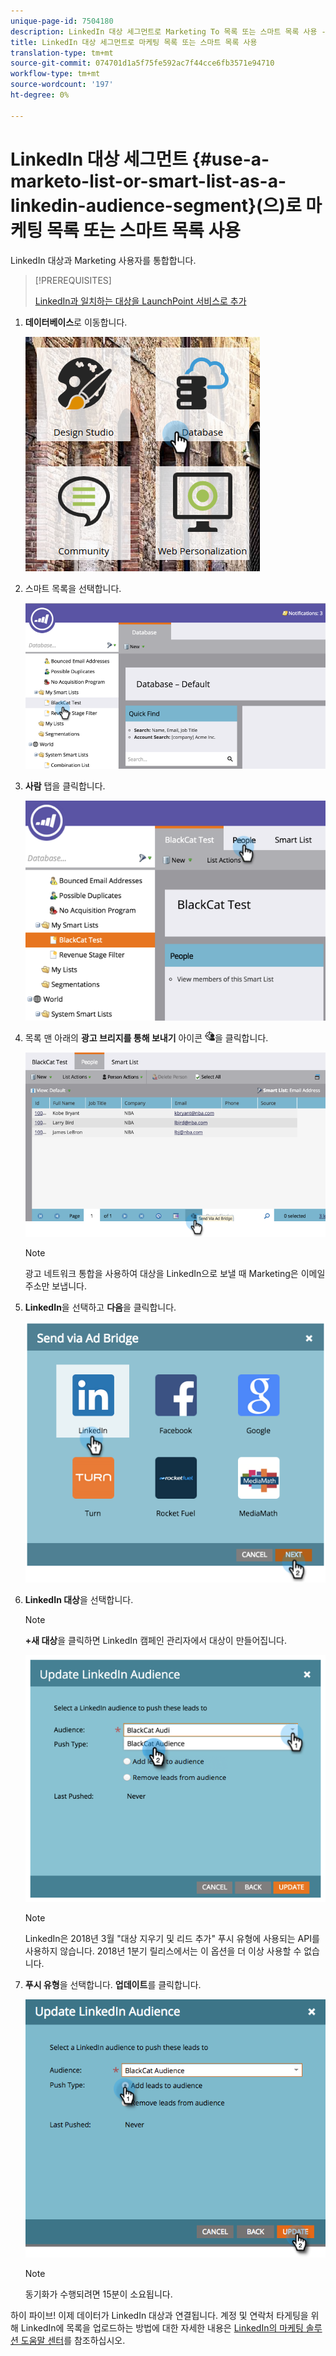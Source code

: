 ```yaml
---
unique-page-id: 7504180
description: LinkedIn 대상 세그먼트로 Marketing To 목록 또는 스마트 목록 사용 - Marketing To Docs - 제품 설명서
title: LinkedIn 대상 세그먼트로 마케팅 목록 또는 스마트 목록 사용
translation-type: tm+mt
source-git-commit: 074701d1a5f75fe592ac7f44cce6fb3571e94710
workflow-type: tm+mt
source-wordcount: '197'
ht-degree: 0%

---
```



# LinkedIn 대상 세그먼트 {#use-a-marketo-list-or-smart-list-as-a-linkedin-audience-segment}(으)로 마케팅 목록 또는 스마트 목록 사용

LinkedIn 대상과 Marketing 사용자를 통합합니다.

>[!PREREQUISITES]
>
>[LinkedIn과 일치하는 대상을 LaunchPoint 서비스로 추가](/help/marketo/product-docs/demand-generation/ad-network-integrations/add-linkedin-matched-audiences-as-a-launchpoint-service.md)

1. **데이터베이스**&#x200B;로 이동합니다.

   ![](assets/db.png)

1. 스마트 목록을 선택합니다.

   ![](assets/two.png)

1. **사람** 탭을 클릭합니다.

   ![](assets/three-1.png)

1. 목록 맨 아래의 **광고 브리지를 통해 보내기** 아이콘 ![—](assets/image2015-4-20-18-3a18-3a41.png)을 클릭합니다.

   ![](assets/four-1.png)

   >[!NOTE]
   >
   >광고 네트워크 통합을 사용하여 대상을 LinkedIn으로 보낼 때 Marketing은 이메일 주소만 보냅니다.

1. **LinkedIn**&#x200B;을 선택하고 **다음**&#x200B;을 클릭합니다.

   ![](assets/image2015-4-20-18-3a7-3a19.png)

1. **LinkedIn 대상**&#x200B;을 선택합니다.

   >[!NOTE]
   >
   >**+새 대상**&#x200B;을 클릭하면 LinkedIn 캠페인 관리자에서 대상이 만들어집니다.

   ![](assets/6.png)

   >[!NOTE]
   >
   >LinkedIn은 2018년 3월 &quot;대상 지우기 및 리드 추가&quot; 푸시 유형에 사용되는 API를 사용하지 않습니다. 2018년 1분기 릴리스에서는 이 옵션을 더 이상 사용할 수 없습니다.

1. **푸시 유형**&#x200B;을 선택합니다. **업데이트**&#x200B;를 클릭합니다.

   ![](assets/7.png)

   >[!NOTE]
   >
   >동기화가 수행되려면 15분이 소요됩니다.

하이 파이브! 이제 데이터가 LinkedIn 대상과 연결됩니다. 계정 및 연락처 타게팅을 위해 LinkedIn에 목록을 업로드하는 방법에 대한 자세한 내용은 [LinkedIn의 마케팅 솔루션 도움말 센터](https://www.linkedin.com/help/lms/answer/73938?query=ad%20segment)를 참조하십시오.
